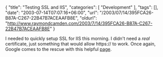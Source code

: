 {
	"title": "Testing SSL and IIS",
	"categories": [
		"Development"
	],
	"tags": [],
	"date": "2003-07-14T07:07:16+06:00",
	"url": "/2003/07/14/395FCA26-B87A-C267-22B47B7ACEAAFB8E",
	"oldurl": "http://www.raymondcamden.com/2003/7/14/395FCA26-B87A-C267-22B47B7ACEAAFB8E"
}

I needed to quickly setup SSL for IIS this morning. I didn't need a <i>real</i> certificate, just something that would allow https:// to work. Once again, Google comes to the rescue with this helpful <a href="http://www.somacon.com/iis_ssl/">page</a>.